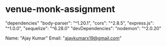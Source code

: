 # venue-monk-assignment
"dependencies"
    "body-parser": "^1.20.1",
    "cors": "^2.8.5",
    "express.js": "^1.0.0",
    "sequelize": "^6.28.0"
  "devDependencies":
    "nodemon": "^2.0.20"
    
Name: "Ajay Kumar"
Email: "ajaykumarx19@gmail.com"
